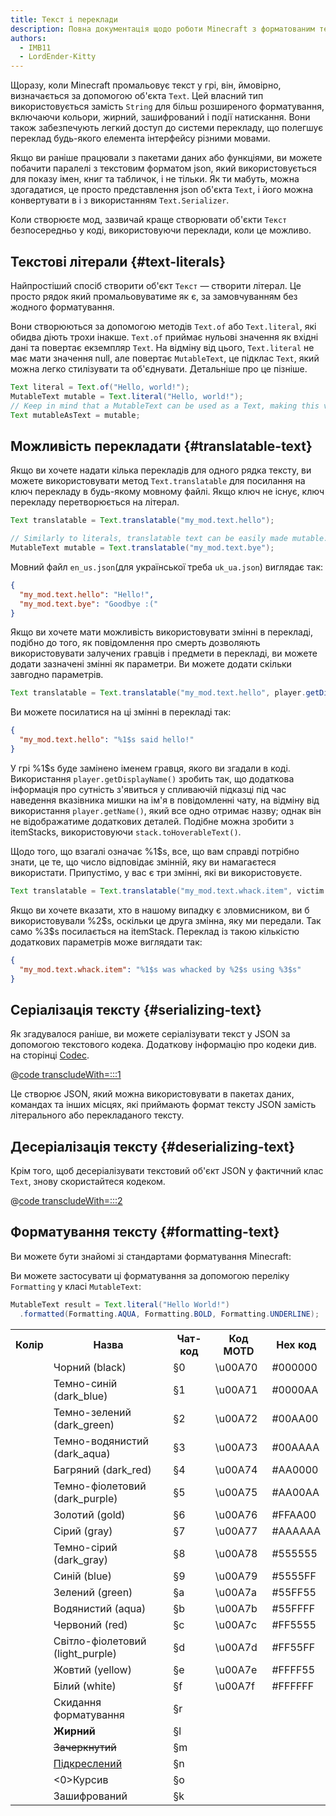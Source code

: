 ```yaml
---
title: Текст і переклади
description: Повна документація щодо роботи Minecraft з форматованим текстом і перекладами.
authors:
  - IMB11
  - LordEnder-Kitty
---
```


Щоразу, коли Minecraft промальовує текст у грі, він, ймовірно, визначається за допомогою об'єкта `Text`.
Цей власний тип використовується замість `String` для більш розширеного форматування,
включаючи кольори, жирний, зашифрований і події натискання. Вони також забезпечують легкий доступ
до системи перекладу, що полегшує переклад будь-якого елемента інтерфейсу
різними мовами.

Якщо ви раніше працювали з пакетами даних або функціями, ви можете побачити паралелі з текстовим форматом
json, який використовується для показу імен, книг та табличок, і не тільки. Як ти
мабуть, можна здогадатися, це просто представлення json об'єкта `Text`, і його можна
конвертувати в і з використанням `Text.Serializer`.

Коли створюєте мод, зазвичай краще створювати об'єкти `Текст` безпосередньо
у коді, використовуючи переклади, коли це можливо.

## Текстові літерали {#text-literals}

Найпростіший спосіб створити об'єкт `Текст` — створити літерал. Це просто рядок
який промальовуватиме як є, за замовчуванням без жодного форматування.

Вони створюються за допомогою методів `Text.of` або `Text.literal`, які обидва діють трохи
інакше. `Text.of` приймає нульові значення як вхідні дані та повертає екземпляр `Text`. На відміну від цього, `Text.literal` не має мати значення null, але повертає `MutableText`,
це підклас `Text`, який можна легко стилізувати та об'єднувати. Детальніше про
це пізніше.

```java
Text literal = Text.of("Hello, world!");
MutableText mutable = Text.literal("Hello, world!");
// Keep in mind that a MutableText can be used as a Text, making this valid:
Text mutableAsText = mutable;
```

## Можливість перекладати {#translatable-text}

Якщо ви хочете надати кілька перекладів для одного рядка тексту, ви можете використовувати метод `Text.translatable` для посилання на ключ перекладу в будь-якому мовному файлі. Якщо ключ не існує, ключ перекладу перетворюється на літерал.

```java
Text translatable = Text.translatable("my_mod.text.hello");

// Similarly to literals, translatable text can be easily made mutable.
MutableText mutable = Text.translatable("my_mod.text.bye");
```

Мовний файл `en_us.json`(для української треба `uk_ua.json`) виглядає так:

```json
{
  "my_mod.text.hello": "Hello!",
  "my_mod.text.bye": "Goodbye :("
}
```

Якщо ви хочете мати можливість використовувати змінні в перекладі, подібно до того, як повідомлення про смерть дозволяють використовувати залучених гравців і предмети в перекладі, ви можете додати зазначені змінні як параметри. Ви можете додати скільки завгодно параметрів.

```java
Text translatable = Text.translatable("my_mod.text.hello", player.getDisplayName());
```

Ви можете посилатися на ці змінні в перекладі так:

```json
{
  "my_mod.text.hello": "%1$s said hello!"
}
```

У грі %1\$s буде замінено іменем гравця, якого ви згадали в коді. Використання `player.getDisplayName()` зробить так, що додаткова інформація про сутність з'явиться у спливаючій підказці під час наведення вказівника мишки на ім'я в повідомленні чату, на відміну від використання `player.getName()`, який все одно отримає назву; однак він не відображатиме додаткових деталей. Подібне можна зробити з itemStacks, використовуючи `stack.toHoverableText()`.

Щодо того, що взагалі означає %1\$s, все, що вам справді потрібно знати, це те, що число відповідає змінній, яку ви намагаєтеся використати. Припустімо, у вас є три змінні, які ви використовуєте.

```java
Text translatable = Text.translatable("my_mod.text.whack.item", victim.getDisplayName(), attacker.getDisplayName(), itemStack.toHoverableText());
```

Якщо ви хочете вказати, хто в нашому випадку є зловмисником, ви б використовували %2\$s, оскільки це друга змінна, яку ми передали. Так само %3\$s посилається на itemStack. Переклад із такою кількістю додаткових параметрів може виглядати так:

```json
{
  "my_mod.text.whack.item": "%1$s was whacked by %2$s using %3$s"
}
```

## Серіалізація тексту {#serializing-text}

<!-- NOTE: These have been put into the reference mod as they're likely to be updated to codecs in the next few updates. -->

Як згадувалося раніше, ви можете серіалізувати текст у JSON за допомогою текстового кодека. Додаткову інформацію про кодеки див. на сторінці [Codec](./codecs).

@[code transcludeWith=:::1](@/reference/1.21/src/client/java/com/example/docs/rendering/TextTests.java)

Це створює JSON, який можна використовувати в пакетах даних, командах та інших місцях, які приймають формат тексту JSON замість літерального або перекладаного тексту.

## Десеріалізація тексту {#deserializing-text}

Крім того, щоб десеріалізувати текстовий об'єкт JSON у фактичний клас `Text`, знову скористайтеся кодеком.

@[code transcludeWith=:::2](@/reference/1.21/src/client/java/com/example/docs/rendering/TextTests.java)

## Форматування тексту {#formatting-text}

Ви можете бути знайомі зі стандартами форматування Minecraft:

Ви можете застосувати ці форматування за допомогою переліку `Formatting` у класі `MutableText`:

```java
MutableText result = Text.literal("Hello World!")
  .formatted(Formatting.AQUA, Formatting.BOLD, Formatting.UNDERLINE);
```

<table>
    <tbody><tr><th>Колір</th><th>Назва</th><th>Чат-код</th><th>Код MOTD</th><th>Hex код</th></tr>
    <tr><td><ColorSwatch color="#000000" /></td><td>Чорний (black)</td><td>§0</td><td>\u00A70</td><td>#000000</td></tr>
    <tr><td><ColorSwatch color="#0000AA" /></td><td>Темно-синій (dark_blue)</td><td>§1</td><td>\u00A71</td><td>#0000AA</td></tr>
    <tr><td><ColorSwatch color="#00AA00" /></td><td>Темно-зелений (dark_green)</td><td>§2</td><td>\u00A72</td><td>#00AA00</td></tr>
    <tr><td><ColorSwatch color="#00AAAA" /></td><td>Темно-водянистий (dark_aqua)</td><td>§3</td><td>\u00A73</td><td>#00AAAA</td></tr>
    <tr><td><ColorSwatch color="#AA0000" /></td><td>Багряний (dark_red)</td><td>§4</td><td>\u00A74</td><td>#AA0000</td></tr>
    <tr><td><ColorSwatch color="#AA00AA" /></td><td>Темно-фіолетовий (dark_purple)</td><td>§5</td><td>\u00A75</td><td>#AA00AA</td></tr>
    <tr><td><ColorSwatch color="#FFAA00" /></td><td>Золотий (gold)</td><td>§6</td><td>\u00A76</td><td>#FFAA00</td></tr>
    <tr><td><ColorSwatch color="#AAAAAA"/></td><td>Сірий (gray)</td><td>§7</td><td>\u00A77</td><td>#AAAAAA</td></tr>
    <tr><td><ColorSwatch color="#555555" /></td><td>Темно-сірий (dark_gray)</td><td>§8</td><td>\u00A78</td><td>#555555</td></tr>
    <tr><td><ColorSwatch color="#5555FF" /></td><td>Синій (blue)</td><td>§9</td><td>\u00A79</td><td>#5555FF</td></tr>
    <tr><td><ColorSwatch color="#55FF55" /></td><td>Зелений (green)</td><td>§a</td><td>\u00A7a</td><td>#55FF55</td></tr>
    <tr><td><ColorSwatch color="#55FFFF" /></td><td>Водянистий (aqua)</td><td>§b</td><td>\u00A7b</td><td>#55FFFF</td></tr>
    <tr><td><ColorSwatch color="#FF5555" /></td><td>Червоний (red)</td><td>§c</td><td>\u00A7c</td><td>#FF5555</td></tr>
    <tr><td><ColorSwatch color="#FF55FF" /></td><td>Світло-фіолетовий (light_purple)</td><td>§d</td><td>\u00A7d</td><td>#FF55FF</td></tr>
    <tr><td><ColorSwatch color="#FFFF55" /></td><td>Жовтий (yellow)</td><td>§e</td><td>\u00A7e</td><td>#FFFF55</td></tr>
    <tr><td><ColorSwatch color="#FFFFFF" /></td><td>Білий (white)</td><td>§f</td><td>\u00A7f</td><td>#FFFFFF</td></tr>
    <tr><td></td><td>Скидання форматування</td><td>§r</td><td></td><td></td></tr>
    <tr><td></td><td><b>Жирний</b></td><td>§l</td><td></td><td></td></tr>
    <tr><td></td><td><s>Зачеркнутий</s></td><td>§m</td><td></td><td></td></tr>
    <tr><td></td><td><u>Підкреслений</u></td><td>§n</td><td></td><td></td></tr>
    <tr><td></td><td><0>Курсив</0></td><td>§o</td><td></td><td></td></tr>
    <tr><td></td><td>Зашифрований</td><td>§k</td><td></td><td></td></tr>
</tbody></table>
